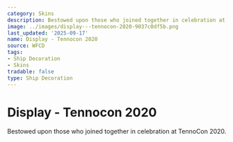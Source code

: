 ```yaml
---
category: Skins
description: Bestowed upon those who joined together in celebration at TennoCon 2020.
image: ../images/display---tennocon-2020-9037c0df5b.png
last_updated: '2025-09-17'
name: Display - Tennocon 2020
source: WFCD
tags:
- Ship Decoration
- Skins
tradable: false
type: Ship Decoration
---
```


# Display - Tennocon 2020

Bestowed upon those who joined together in celebration at TennoCon 2020.

